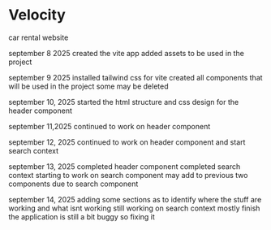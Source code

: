 # Velocity

car rental website

september 8 2025
created the vite app
added assets to be used in the project

september 9 2025
installed tailwind css for vite
created all components that will be used in the project
some may be deleted


september 10, 2025
started the html structure and css design for the header component

september 11,2025
continued to work on header component

september 12, 2025
continued to work on header component and start search context

september 13, 2025
completed header component
completed search context
starting to work on search component
may add to previous two components due to search component

september 14, 2025
adding some sections as to identify where the stuff are working and what isnt working 
still working on search context mostly finish the application is still a bit buggy so fixing it 